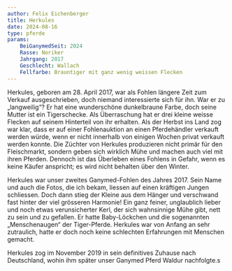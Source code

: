 ```yaml
---
author: Felix Eichenberger
title: Herkules
date: 2024-08-16
type: pferde
params:
    BeiGanymedSeit: 2024
    Rasse: Noriker
    Jahrgang: 2017
    Geschlecht: Wallach
    Fellfarbe: Brauntiger mit ganz wenig weissen Flecken
---
```


Herkules, geboren am 28. April 2017, war als Fohlen längere Zeit zum Verkauf ausgeschrieben, doch niemand interessierte sich für ihn. War er zu „langweilig“? Er hat eine wunderschöne dunkelbraune Farbe, doch seine Mutter ist ein Tigerschecke. Als Überraschung hat er drei kleine weisse Flecken auf seinem Hinterteil von ihr erhalten. Als der Herbst ins Land zog war klar, dass er auf einer Fohlenauktion an einen Pferdehändler verkauft werden würde, wenn er nicht innerhalb von einigen Wochen privat verkauft werden konnte. Die Züchter von Herkules produzieren nicht primär für den Fleischmarkt, sondern geben sich wirklich Mühe und machen auch viel mit ihren Pferden. Dennoch ist das Überleben eines Fohlens in Gefahr, wenn es keine Käufer anspricht; es wird nicht behalten über den Winter.

Herkules war unser zweites Ganymed-Fohlen des Jahres 2017. Sein Name und auch die Fotos, die ich bekam, liessen auf einen kräftigen Jungen schliessen. Doch dann stieg der Kleine aus dem Hänger und verschwand fast hinter der viel grösseren Harmonie! Ein ganz feiner, unglaublich lieber und noch etwas verunsicherter Kerl, der sich wahnsinnige Mühe gibt, nett zu sein und zu gefallen. Er hatte Baby-Löckchen und die sogenannten „Menschenaugen“ der Tiger-Pferde. Herkules war von Anfang an sehr zutraulich, hatte er doch noch keine schlechten Erfahrungen mit Menschen gemacht.

Herkules zog im November 2019 in sein definitives Zuhause nach Deutschland, wohin ihm später unser Ganymed Pferd Waldur nachfolgte.s